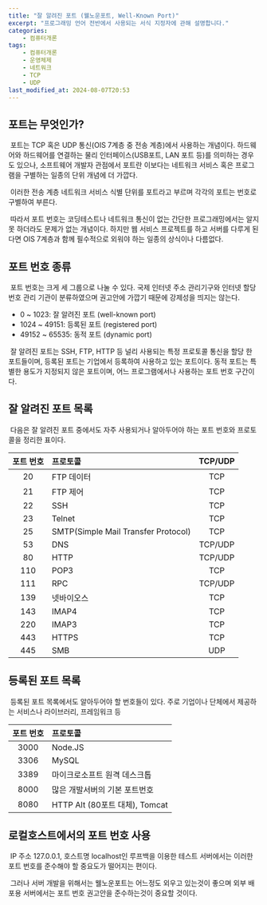 ```yaml
---
title: "잘 알려진 포트 (웰노운포트, Well-Known Port)"
excerpt: "프로그래밍 언어 전반에서 사용되는 서식 지정자에 관해 설명합니다."
categories:
    - 컴퓨터개론
tags:
    - 컴퓨터개론
    - 운영체제
    - 네트워크
    - TCP
    - UDP
last_modified_at: 2024-08-07T20:53  
---
```


## 포트는 무엇인가?

&nbsp;포트는 TCP 혹은 UDP 통신(OIS 7계층 중 전송 계층)에서 사용하는 개념이다. 하드웨어와 하드웨어를 연결하는 물리 인터페이스(USB포트, LAN 포트 등)를 의미하는 경우도 있으나, 소프트웨어 개발자 관점에서 포트란 이보다는 네트워크 서비스 혹은 프로그램을 구별하는 일종의 단위 개념에 더 가깝다.

&nbsp;이러한 전송 계층 네트워크 서비스 식별 단위를 포트라고 부르며 각각의 포트는 번호로 구별하여 부른다.

&nbsp;따라서 포트 번호는 코딩테스트나 네트워크 통신이 없는 간단한 프로그래밍에서는 알지 못 하더라도 문제가 없는 개념이다. 하지만 웹 서비스 프로젝트를 하고 서버를 다루게 된다면 OIS 7계층과 함께 필수적으로 외워야 하는 일종의 상식이나 다름없다.

## 포트 번호 종류

&nbsp;포트 번호는 크게 세 그룹으로 나눌 수 있다. 국제 인터넷 주소 관리기구와 인터넷 할당 번호 관리 기관이 분류하였으며 권고안에 가깝기 때문에 강제성을 띄지는 않는다.

* 0 ~ 1023: 잘 알려진 포트 (well-known port)
* 1024 ~ 49151: 등록된 포트 (registered port)
* 49152 ~ 65535: 동적 포트 (dynamic port)

&nbsp;잘 알려진 포트는 SSH, FTP, HTTP 등 널리 사용되는 특정 프로토콜 통신을 할당 한 포트들이며, 등록된 포트는 기업에서 등록하여 사용하고 있는 포트이다. 동적 포트는 특별한 용도가 지정되지 않은 포트이며, 어느 프로그램에서나 사용하는 포트 번호 구간이다.

## 잘 알려진 포트 목록

&nbsp;다음은 잘 알려진 포트 중에서도 자주 사용되거나 알아두어야 하는 포트 번호와 프로토콜을 정리한 표이다.

|포트 번호|프로토콜|TCP/UDP|
|:---:|:---|:---:|
|20|FTP 데이터|TCP|
|21|FTP 제어|TCP|
|22|SSH|TCP|
|23|Telnet|TCP|
|25|SMTP(Simple Mail Transfer Protocol)|TCP|
|53|DNS|TCP/UDP|
|80|HTTP|TCP/UDP|
|110|POP3|TCP|
|111|RPC|TCP/UDP|
|139|넷바이오스|TCP|
|143|IMAP4|TCP|
|220|IMAP3|TCP|
|443|HTTPS|TCP|
|445|SMB|UDP|

## 등록된 포트 목록

&nbsp;등록된 포트 목록에서도 알아두어야 할 번호들이 있다. 주로 기업이나 단체에서 제공하는 서비스나 라이브러리, 프레임워크 등

|포트 번호|프로토콜|
|:---:|:---|
|3000|Node.JS|
|3306|MySQL|
|3389|마이크로소프트 원격 데스크톱|
|8000|많은 개발서버의 기본 포트번호|
|8080|HTTP Alt (80포트 대체), Tomcat|

## 로컬호스트에서의 포트 번호 사용

&nbsp;IP 주소 127.0.0.1, 호스트명 localhost인 루프백을 이용한 테스트 서버에서는 이러한 포트 번호를 준수해야 할 중요도가 떨어지는 편이다.

&nbsp;그러나 서버 개발을 위해서는 웰노운포트는 어느정도 외우고 있는것이 좋으며 외부 배포용 서버에서는 포트 번호 권고안을 준수하는것이 중요할 것이다.